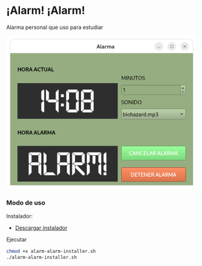 # ¡Alarm! ¡Alarm!

Alarma personal que uso para estudiar

![](preview.png)

### Modo de uso

Instalador:
- [Descargar instalador](https://raw.githubusercontent.com/perseoq/alarm/refs/heads/main/v1.0/alarm-alarm-installer.sh)

Ejecutar
```sh
chmod +x alarm-alarm-installer.sh
./alarm-alarm-installer.sh
``` 


